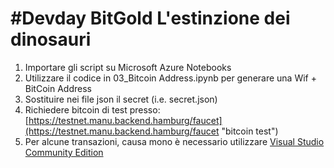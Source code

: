 #  #Devday BitGold L'estinzione dei dinosauri

1. Importare gli script su Microsoft Azure Notebooks 
2. Utilizzare il codice in 03_Bitcoin Address.ipynb per generare una Wif + BitCoin Address
3. Sostituire nei file json il secret (i.e. secret.json)
4. Richiedere bitcoin di test presso:  [https://testnet.manu.backend.hamburg/faucet](https://testnet.manu.backend.hamburg/faucet "bitcoin test")
5. Per alcune transazioni, causa mono è necessario utilizzare [Visual Studio Community Edition](https://www.visualstudio.com/it/vs/community/)

